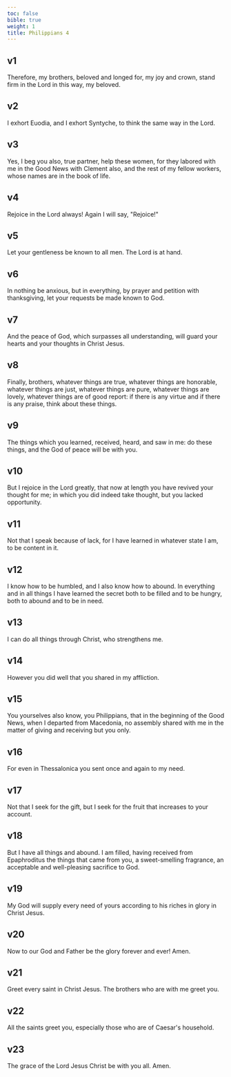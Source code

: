 ```yaml
---
toc: false
bible: true
weight: 1
title: Philippians 4
---
```




## v1 
Therefore, my brothers, beloved and longed for, my joy and crown, stand firm in the Lord in this way, my beloved. 

## v2 
I exhort Euodia, and I exhort Syntyche, to think the same way in the Lord. 

## v3 
Yes, I beg you also, true partner, help these women, for they labored with me in the Good News with Clement also, and the rest of my fellow workers, whose names are in the book of life. 

## v4 
Rejoice in the Lord always! Again I will say, "Rejoice!" 

## v5 
Let your gentleness be known to all men. The Lord is at hand. 

## v6 
In nothing be anxious, but in everything, by prayer and petition with thanksgiving, let your requests be made known to God. 

## v7 
And the peace of God, which surpasses all understanding, will guard your hearts and your thoughts in Christ Jesus. 

## v8 
Finally, brothers, whatever things are true, whatever things are honorable, whatever things are just, whatever things are pure, whatever things are lovely, whatever things are of good report: if there is any virtue and if there is any praise, think about these things. 

## v9 
The things which you learned, received, heard, and saw in me: do these things, and the God of peace will be with you. 

## v10 
But I rejoice in the Lord greatly, that now at length you have revived your thought for me; in which you did indeed take thought, but you lacked opportunity. 

## v11 
Not that I speak because of lack, for I have learned in whatever state I am, to be content in it. 

## v12 
I know how to be humbled, and I also know how to abound. In everything and in all things I have learned the secret both to be filled and to be hungry, both to abound and to be in need. 

## v13 
I can do all things through Christ, who strengthens me. 

## v14 
However you did well that you shared in my affliction. 

## v15 
You yourselves also know, you Philippians, that in the beginning of the Good News, when I departed from Macedonia, no assembly shared with me in the matter of giving and receiving but you only. 

## v16 
For even in Thessalonica you sent once and again to my need. 

## v17 
Not that I seek for the gift, but I seek for the fruit that increases to your account. 

## v18 
But I have all things and abound. I am filled, having received from Epaphroditus the things that came from you, a sweet-smelling fragrance, an acceptable and well-pleasing sacrifice to God. 

## v19 
My God will supply every need of yours according to his riches in glory in Christ Jesus. 

## v20 
Now to our God and Father be the glory forever and ever! Amen. 

## v21 
Greet every saint in Christ Jesus. The brothers who are with me greet you. 

## v22 
All the saints greet you, especially those who are of Caesar's household. 

## v23 
The grace of the Lord Jesus Christ be with you all. Amen.
